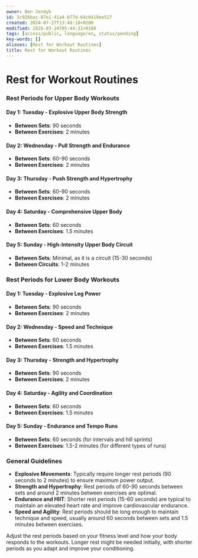 ```yaml
---
owner: Ben Jendyk
id: 5c926bac-07e1-41a4-b77d-64c0419ee527
created: 2024-07-27T13:49:18+0200
modified: 2025-03-24T05:44:31+0100
tags: [access/public, language/en, status/pending]
key-words: []
aliases: [Rest for Workout Routines]
title: Rest for Workout Routines
---
```


# Rest for Workout Routines

### Rest Periods for Upper Body Workouts

#### **Day 1: Tuesday - Explosive Upper Body Strength**

- **Between Sets**: 90 seconds
- **Between Exercises**: 2 minutes

#### **Day 2: Wednesday - Pull Strength and Endurance**

- **Between Sets**: 60-90 seconds
- **Between Exercises**: 2 minutes

#### **Day 3: Thursday - Push Strength and Hypertrophy**

- **Between Sets**: 60-90 seconds
- **Between Exercises**: 2 minutes

#### **Day 4: Saturday - Comprehensive Upper Body**

- **Between Sets**: 60 seconds
- **Between Exercises**: 1.5 minutes

#### **Day 5: Sunday - High-Intensity Upper Body Circuit**

- **Between Sets**: Minimal, as it is a circuit (15-30 seconds)
- **Between Circuits**: 1-2 minutes

### Rest Periods for Lower Body Workouts

#### **Day 1: Tuesday - Explosive Leg Power**

- **Between Sets**: 90 seconds
- **Between Exercises**: 2 minutes

#### **Day 2: Wednesday - Speed and Technique**

- **Between Sets**: 60 seconds
- **Between Exercises**: 1.5 minutes

#### **Day 3: Thursday - Strength and Hypertrophy**

- **Between Sets**: 90 seconds
- **Between Exercises**: 2 minutes

#### **Day 4: Saturday - Agility and Coordination**

- **Between Sets**: 60 seconds
- **Between Exercises**: 1.5 minutes

#### **Day 5: Sunday - Endurance and Tempo Runs**

- **Between Sets**: 60 seconds (for intervals and hill sprints)
- **Between Exercises**: 1.5-2 minutes (for different types of runs)

### General Guidelines

- **Explosive Movements**: Typically require longer rest periods (90 seconds to 2 minutes) to ensure maximum power output.
- **Strength and Hypertrophy**: Rest periods of 60-90 seconds between sets and around 2 minutes between exercises are optimal.
- **Endurance and HIIT**: Shorter rest periods (15-60 seconds) are typical to maintain an elevated heart rate and improve cardiovascular endurance.
- **Speed and Agility**: Rest periods should be long enough to maintain technique and speed, usually around 60 seconds between sets and 1.5 minutes between exercises.

Adjust the rest periods based on your fitness level and how your body responds to the workouts. Longer rest might be needed initially, with shorter periods as you adapt and improve your conditioning.
